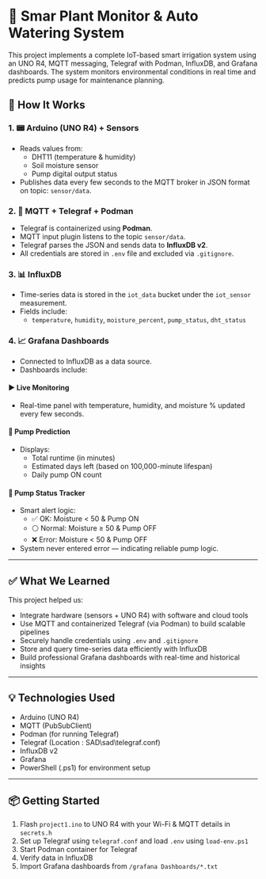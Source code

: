 # 🌿 Smar Plant Monitor & Auto Watering System

This project implements a complete IoT-based smart irrigation system using an UNO R4, MQTT messaging, Telegraf with Podman, InfluxDB, and Grafana dashboards. The system monitors environmental conditions in real time and predicts pump usage for maintenance planning.

## 🔧 How It Works

### 1. 📟 **Arduino (UNO R4) + Sensors**
- Reads values from:
  - DHT11 (temperature & humidity)
  - Soil moisture sensor
  - Pump digital output status
- Publishes data every few seconds to the MQTT broker in JSON format on topic: `sensor/data`.

### 2. 🔌 **MQTT + Telegraf + Podman**
- Telegraf is containerized using **Podman**.
- MQTT input plugin listens to the topic `sensor/data`.
- Telegraf parses the JSON and sends data to **InfluxDB v2**.
- All credentials are stored in `.env` file and excluded via `.gitignore`.

### 3. 📊 **InfluxDB**
- Time-series data is stored in the `iot_data` bucket under the `iot_sensor` measurement.
- Fields include:
  - `temperature`, `humidity`, `moisture_percent`, `pump_status`, `dht_status`

### 4. 📈 **Grafana Dashboards**
- Connected to InfluxDB as a data source.
- Dashboards include:

#### ▶️ **Live Monitoring**
- Real-time panel with temperature, humidity, and moisture % updated every few seconds.

#### 🔮 **Pump Prediction**
- Displays:
  - Total runtime (in minutes)
  - Estimated days left (based on 100,000-minute lifespan)
  - Daily pump ON count

#### 🚨 **Pump Status Tracker**
- Smart alert logic:
  - ✅ OK: Moisture < 50 & Pump ON
  - ⚪ Normal: Moisture ≥ 50 & Pump OFF
  - ❌ Error: Moisture < 50 & Pump OFF
- System never entered error — indicating reliable pump logic.

---

## ✅ What We Learned

This project helped us:
- Integrate hardware (sensors + UNO R4) with software and cloud tools
- Use MQTT and containerized Telegraf (via Podman) to build scalable pipelines
- Securely handle credentials using `.env` and `.gitignore`
- Store and query time-series data efficiently with InfluxDB
- Build professional Grafana dashboards with real-time and historical insights

---

## 💡 Technologies Used

- Arduino (UNO R4)
- MQTT (PubSubClient)
- Podman (for running Telegraf)
- Telegraf (Location : SAD\sad\telegraf.conf)
- InfluxDB v2
- Grafana
- PowerShell (.ps1) for environment setup

---

## 📦 Getting Started

1. Flash `project1.ino` to UNO R4 with your Wi-Fi & MQTT details in `secrets.h`
2. Set up Telegraf using `telegraf.conf` and load `.env` using `load-env.ps1`
3. Start Podman container for Telegraf
4. Verify data in InfluxDB
5. Import Grafana dashboards from `/grafana Dashboards/*.txt`



